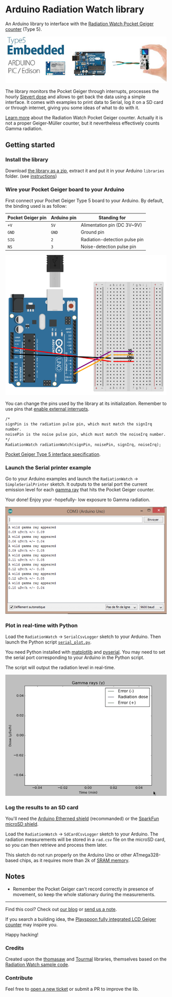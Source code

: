 # Arduino Radiation Watch library

An Arduino library to interface with the [Radiation Watch Pocket Geiger counter](http://www.radiation-watch.co.uk/) (Type 5).

![](/misc/type5.jpg?raw=true "Radiation Watch Type 5 Pocket Geiger counter")

The library monitors the Pocket Geiger through interrupts, processes the hourly [Sievert dose](https://en.wikipedia.org/wiki/Sievert) and allows to get back the data using a simple interface. It comes with examples to print data to Serial, log it on a SD card or through internet, giving you some ideas of what to do with it.

[Learn more](http://www.radiation-watch.co.uk/faqs) about the Radiation Watch Pocket Geiger counter. Actually it is not a proper Geiger-Müller counter, but it nevertheless effectively counts Gamma radiation.

## Getting started

### Install the library

Download [the library as a zip](https://github.com/MonsieurV/RadiationWatch/archive/master.zip), extract it and put it in your Arduino `libraries` folder. (see [instructions](https://www.arduino.cc/en/Guide/Libraries))

### Wire your Pocket Geiger board to your Arduino

First connect your Pochet Geiger Type 5 board to your Arduino. By default, the binding used is as follow:

| Pocket Geiger pin | Arduino pin | Standing for |
| ----------------- | ----------- | ------------ |
| `+V` | `5V` | Alimentation pin (DC 3V~9V) |
| `GND` | `GND` | Ground pin |
| `SIG` | `2` | Radiation-detection pulse pin |
| `NS` | `3` | Noise-detection pulse pin |

![](/misc/wiring.png?raw=true "Radiation Watch and Arduino wiring")

You can change the pins used by the library at its initialization. Remember to use pins that [enable external interrupts](https://www.arduino.cc/en/Reference/AttachInterrupt).

```
/*
signPin is the radiation pulse pin, which must match the signIrq number.
noisePin is the noise pulse pin, which must match the noiseIrq number.
*/
RadiationWatch radiationWatch(signPin, noisePin, signIrq, noiseIrq);
```

[Pocket Geiger Type 5 interface specification](http://www.radiation-watch.co.uk/uploads/5t.pdf).

### Launch the Serial printer example

Go to your Arduino examples and launch the `RadiationWatch` -> `SimpleSerialPrinter` sketch. It outputs to the serial port the current emission level for each  [gamma ray](https://en.wikipedia.org/wiki/Gamma_ray) that hits the Pocket Geiger counter.

Your done! Enjoy your -hopefully- low exposure to Gamma radiation.

![](/misc/snapshot_get_starter_example.png?raw=true "Serial output for the example")

### Plot in real-time with Python

Load the `RadiationWatch` -> `SerialCsvLogger` sketch to your Arduino. Then launch the Python script [`serial_plot.py`](/examples/SerialCsvLogger/sserial_plot.py).

You need Python installed with [matplotlib](http://matplotlib.org/) and [pyserial](https://github.com/pyserial/pyserial). You may need to set the serial port corresponding to your Arduino in the Python script.

The script will output the radiation level in real-time.

![](/misc/real_time_plotting.gif?raw=true "Real-time plotting")

### Log the results to an SD card

You'll need the [Arduino Etherned shield](https://www.arduino.cc/en/Main/ArduinoEthernetShield) (recommanded) or the [SparkFun microSD shield](https://www.sparkfun.com/products/12761).

Load the `RadiationWatch` -> `SdCardCsvLogger` sketch to your Arduino. The radiation measurements will be stored in a `rad.csv` file on the microSD card, so you can then retrieve and process them later.

This sketch do not run properly on the Arduino Uno or other ATmega328-based chips, as it requires more than 2k of [SRAM memory](https://www.arduino.cc/en/Tutorial/Memory).

## Notes

* Remember the Pocket Geiger can't record correctly in presence of movement, so keep the whole stationary during the measurements.

-----------------------

Find this cool? Check out [our blog](http://blog.ytotech.com) or [send us a note](mailto:yoan@ytotech.com).

If you search a building idea, the [Playspoon fully integrated LCD Geiger counter](http://www.playspoon.com/wiki/index.php/GeigerCounter) may inspire you.

Happy hacking!

### Credits

Created upon the [thomasaw](https://github.com/thomasaw/RadiationWatch) and [Tourmal](https://github.com/Toumal/RadiationWatch) libraries, themselves based on the [Radiation Watch sample code](http://radiation-watch.sakuraweb.com/share/ARDUINO.zip).

### Contribute

Feel free to [open a new ticket](https://github.com/MonsieurV/RadiationWatch/issues/new) or submit a PR to improve the lib.
